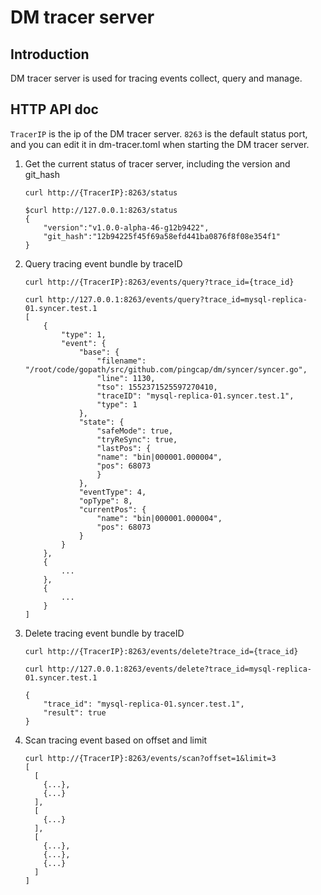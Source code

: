 # DM tracer server

## Introduction

DM tracer server is used for tracing events collect, query and manage.

## HTTP API doc

`TracerIP` is the ip of the DM tracer server. `8263` is the default status port, and you can edit it in dm-tracer.toml when starting the DM tracer server.

1. Get the current status of tracer server, including the version and git_hash

    ```shell
    curl http://{TracerIP}:8263/status
    ```

    ```shell
    $curl http://127.0.0.1:8263/status
    {
        "version":"v1.0.0-alpha-46-g12b9422",
        "git_hash":"12b94225f45f69a58efd441ba0876f8f08e354f1"
    }
    ```

1. Query tracing event bundle by traceID

    ```shell
    curl http://{TracerIP}:8263/events/query?trace_id={trace_id}
    ```

    ```shell
    curl http://127.0.0.1:8263/events/query?trace_id=mysql-replica-01.syncer.test.1
    [
        {
            "type": 1,
            "event": {
                "base": {
                    "filename": "/root/code/gopath/src/github.com/pingcap/dm/syncer/syncer.go",
                    "line": 1130,
                    "tso": 1552371525597270410,
                    "traceID": "mysql-replica-01.syncer.test.1",
                    "type": 1
                },
                "state": {
                    "safeMode": true,
                    "tryReSync": true,
                    "lastPos": {
                    "name": "bin|000001.000004",
                    "pos": 68073
                    }
                },
                "eventType": 4,
                "opType": 8,
                "currentPos": {
                    "name": "bin|000001.000004",
                    "pos": 68073
                }
            }
        },
        {
            ...
        },
        {
            ...
        }
    ]
    ```
1. Delete tracing event bundle by traceID

    ```shell
    curl http://{TracerIP}:8263/events/delete?trace_id={trace_id}
    ```

    ```shell
    curl http://127.0.0.1:8263/events/delete?trace_id=mysql-replica-01.syncer.test.1

    {
        "trace_id": "mysql-replica-01.syncer.test.1",
        "result": true
    }
    ```

1. Scan tracing event based on offset and limit

    ```shell
    curl http://{TracerIP}:8263/events/scan?offset=1&limit=3
    [
      [
        {...},
        {...}
      ],
      [
        {...}
      ],
      [
        {...},
        {...},
        {...}
      ]
    ]
